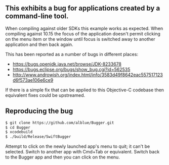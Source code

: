 This exhibits a bug for applications created by a command-line tool.
--------------------------------------------------------------------

When compiling against older SDKs this example works as expected.
When compiling against 10.15 the focus of the application doesn't
permit clicking on the menu item or the window until focus is switched
away to another application and then back again.

This has been reported as a number of bugs in different places:

* https://bugs.openjdk.java.net/browse/JDK-8233678
* https://bugs.eclipse.org/bugs/show_bug.cgi?id=562535
* http://www.androwish.org/index.html/info/3583d49f8642eac557517123d6f573ae106e6ce9

If there is a simple fix that can be applied to this Objective-C codebase
then equivalent fixes could be upstreamed.

Reproducing the bug
-------------------

```sh
$ git clone https://github.com/alblue/Bugger.git
$ cd Bugger
$ xcodebuild
$ ./build/Release/SwiftBugger
```

Attempt to click on the newly launched app's menu to quit; it can't be selected.
Switch to another app with Cmd+Tab or equivalent.
Switch back to the Bugger app and then you can click on the menu.

